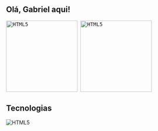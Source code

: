 ## Olá, Gabriel aqui!

<kbd>
  <img height="195px" alt="HTML5" src="https://github-readme-stats.vercel.app/api?username=gabrielalencardearaujo&show_icons=true&theme=dracula">
  <img height="195px" alt="HTML5" src="https://github-readme-stats.vercel.app/api/top-langs/?username=gabrielalencardearaujo&layout=compact">
</kbd>


## Tecnologias
<div>
  <img alt="HTML5" src="https://skillicons.dev/icons?i=html,css,sass,js,nodejs,ts,bootstrap,tailwind,mongodb,figma,linux,)](https://skillicons.dev">
</div>
